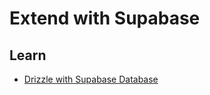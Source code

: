 # Extend with Supabase

## Learn

- [Drizzle with Supabase Database](https://orm.drizzle.team/learn/tutorials/drizzle-with-supabase)
